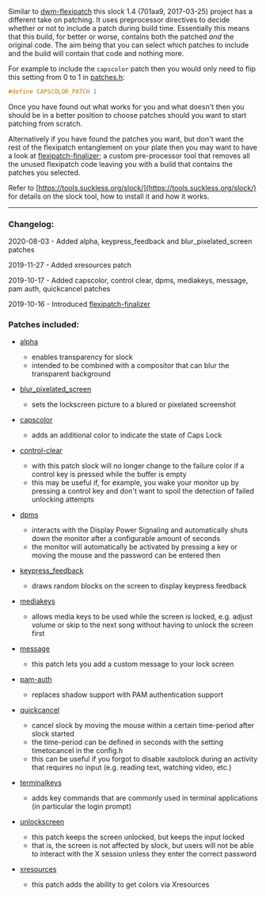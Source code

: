 Similar to [dwm-flexipatch](https://github.com/bakkeby/dwm-flexipatch) this slock 1.4 (701aa9, 2017-03-25) project has a different take on patching. It uses preprocessor directives to decide whether or not to include a patch during build time. Essentially this means that this build, for better or worse, contains both the patched _and_ the original code. The aim being that you can select which patches to include and the build will contain that code and nothing more.

For example to include the `capscolor` patch then you would only need to flip this setting from 0 to 1 in [patches.h](https://github.com/bakkeby/slock-flexipatch/blob/master/patches.h):
```c
#define CAPSCOLOR_PATCH 1
```

Once you have found out what works for you and what doesn't then you should be in a better position to choose patches should you want to start patching from scratch.

Alternatively if you have found the patches you want, but don't want the rest of the flexipatch entanglement on your plate then you may want to have a look at [flexipatch-finalizer](https://github.com/bakkeby/flexipatch-finalizer); a custom pre-processor tool that removes all the unused flexipatch code leaving you with a build that contains the patches you selected.

Refer to [https://tools.suckless.org/slock/](https://tools.suckless.org/slock/) for details on the slock tool, how to install it and how it works.

---

### Changelog:

2020-08-03 - Added alpha, keypress_feedback and blur_pixelated_screen patches

2019-11-27 - Added xresources patch

2019-10-17 - Added capscolor, control clear, dpms, mediakeys, message, pam auth, quickcancel patches

2019-10-16 - Introduced [flexipatch-finalizer](https://github.com/bakkeby/flexipatch-finalizer)

### Patches included:

   - [alpha](https://github.com/khuedoan/slock)
      - enables transparency for slock
      - intended to be combined with a compositor that can blur the transparent background

   - [blur_pixelated_screen](https://tools.suckless.org/slock/patches/blur-pixelated-screen/)
      - sets the lockscreen picture to a blured or pixelated screenshot

   - [capscolor](https://tools.suckless.org/slock/patches/capscolor/)
      - adds an additional color to indicate the state of Caps Lock

   - [control-clear](https://tools.suckless.org/slock/patches/control-clear/)
      - with this patch slock will no longer change to the failure color if a control key is pressed while the buffer is empty
      - this may be useful if, for example, you wake your monitor up by pressing a control key and don't want to spoil the detection of failed unlocking attempts

   - [dpms](https://tools.suckless.org/slock/patches/dpms/)
      - interacts with the Display Power Signaling and automatically shuts down the monitor after a configurable amount of seconds
      - the monitor will automatically be activated by pressing a key or moving the mouse and the password can be entered then

   - [keypress_feedback](https://tools.suckless.org/slock/patches/keypress-feedback/)
      - draws random blocks on the screen to display keypress feedback

   - [mediakeys](https://tools.suckless.org/slock/patches/mediakeys/)
      - allows media keys to be used while the screen is locked, e.g. adjust volume or skip to the next song without having to unlock the screen first

   - [message](https://tools.suckless.org/slock/patches/message/)
      - this patch lets you add a custom message to your lock screen

   - [pam-auth](https://tools.suckless.org/slock/patches/pam_auth/)
      - replaces shadow support with PAM authentication support

   - [quickcancel](https://tools.suckless.org/slock/patches/quickcancel/)
      - cancel slock by moving the mouse within a certain time-period after slock started
      - the time-period can be defined in seconds with the setting timetocancel in the config.h
      - this can be useful if you forgot to disable xautolock during an activity that requires no input (e.g. reading text, watching video, etc.)

   - [terminalkeys](https://tools.suckless.org/slock/patches/terminalkeys/)
      - adds key commands that are commonly used in terminal applications (in particular the login prompt)

   - [unlockscreen](https://tools.suckless.org/slock/patches/unlock_screen/)
      - this patch keeps the screen unlocked, but keeps the input locked
      - that is, the screen is not affected by slock, but users will not be able to interact with the X session unless they enter the correct password

   - [xresources](https://tools.suckless.org/slock/patches/xresources/)
      - this patch adds the ability to get colors via Xresources
